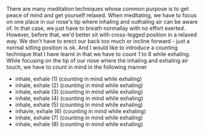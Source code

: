 There are many meditation techniques whose common purpose is to get peace of mind and get yourself relaxed.
When meditating, we have to focus on one place in our nose's tip where inhaling and outhaling air can be aware of. In that case, we just have to breath normallay with no effort exerted. 
However, before that, we'd better sit with cross-legged position in a relaxed way. We don't have to erect our back too much or incline forward - just a normal sitting position is ok.
And I would like to introduce a counting technique that I have learnt in that we have to count 1 to 8 while exhaling. <br>
While focusing on the tip of our nose where the inhaling and exhaling air touch, we have to count in mind in the following manner<br>
- inhale, exhale (1) (counting in mind while exhaling)
- inhale, exhale (2) (counting in mind while exhaling)
- inhale, exhale (3) (counting in mind while exhaling)
- inhale, exhale (4) (counting in mind while exhaling)
- inhale, exhale (5) (counting in mind while exhaling)
- inhavle, exhale (6) (counting in mind while exhaling)
- inhale, exhale (7) (counting in mind while exhaling)
- inhale, exhale (8) (counting in mind while exhaling)

